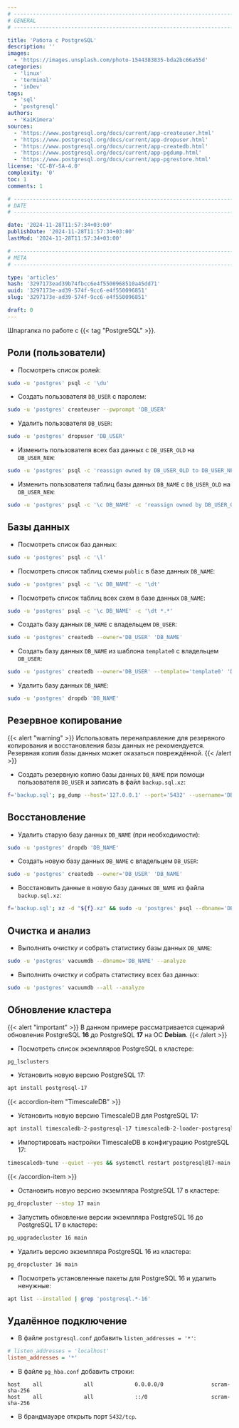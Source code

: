 ```yaml
---
# -------------------------------------------------------------------------------------------------------------------- #
# GENERAL
# -------------------------------------------------------------------------------------------------------------------- #

title: 'Работа с PostgreSQL'
description: ''
images:
  - 'https://images.unsplash.com/photo-1544383835-bda2bc66a55d'
categories:
  - 'linux'
  - 'terminal'
  - 'inDev'
tags:
  - 'sql'
  - 'postgresql'
authors:
  - 'KaiKimera'
sources:
  - 'https://www.postgresql.org/docs/current/app-createuser.html'
  - 'https://www.postgresql.org/docs/current/app-dropuser.html'
  - 'https://www.postgresql.org/docs/current/app-createdb.html'
  - 'https://www.postgresql.org/docs/current/app-pgdump.html'
  - 'https://www.postgresql.org/docs/current/app-pgrestore.html'
license: 'CC-BY-SA-4.0'
complexity: '0'
toc: 1
comments: 1

# -------------------------------------------------------------------------------------------------------------------- #
# DATE
# -------------------------------------------------------------------------------------------------------------------- #

date: '2024-11-28T11:57:34+03:00'
publishDate: '2024-11-28T11:57:34+03:00'
lastMod: '2024-11-28T11:57:34+03:00'

# -------------------------------------------------------------------------------------------------------------------- #
# META
# -------------------------------------------------------------------------------------------------------------------- #

type: 'articles'
hash: '3297173ead39b74fbcc6e4f5500968510a45dd71'
uuid: '3297173e-ad39-574f-9cc6-e4f550096851'
slug: '3297173e-ad39-574f-9cc6-e4f550096851'

draft: 0
---
```


Шпаргалка по работе с {{< tag "PostgreSQL" >}}.

<!--more-->

## Роли (пользователи)

- Посмотреть список ролей:

```bash
sudo -u 'postgres' psql -c '\du'
```

- Создать пользователя `DB_USER` с паролем:

```bash
sudo -u 'postgres' createuser --pwprompt 'DB_USER'
```

- Удалить пользователя `DB_USER`:

```bash
sudo -u 'postgres' dropuser 'DB_USER'
```
- Изменить пользователя всех баз данных с `DB_USER_OLD` на `DB_USER_NEW`:

```bash
sudo -u 'postgres' psql -c 'reassign owned by DB_USER_OLD to DB_USER_NEW;'
```

- Изменить пользователя таблиц базы данных `DB_NAME` с `DB_USER_OLD` на `DB_USER_NEW`:

```bash
sudo -u 'postgres' psql -c '\c DB_NAME' -c 'reassign owned by DB_USER_OLD to DB_USER_NEW;'
```


## Базы данных

- Посмотреть список баз данных:

```bash
sudo -u 'postgres' psql -c '\l'
```

- Посмотреть список таблиц схемы `public` в базе данных `DB_NAME`:

```bash
sudo -u 'postgres' psql -c '\c DB_NAME' -c '\dt'
```

- Посмотреть список таблиц всех схем в базе данных `DB_NAME`:

```bash
sudo -u 'postgres' psql -c '\c DB_NAME' -c '\dt *.*'
```

- Создать базу данных `DB_NAME` с владельцем `DB_USER`:

```bash
sudo -u 'postgres' createdb --owner='DB_USER' 'DB_NAME'
```

- Создать базу данных `DB_NAME` из шаблона `template0` с владельцем `DB_USER`:

```bash
sudo -u 'postgres' createdb --owner='DB_USER' --template='template0' 'DB_NAME'
```

- Удалить базу данных `DB_NAME`:

```bash
sudo -u 'postgres' dropdb 'DB_NAME'
```

## Резервное копирование

{{< alert "warning" >}}
Использовать перенаправление для резервного копирования и восстановления базы данных не рекомендуется. Резервная копия базы данных может оказаться повреждённой.
{{< /alert >}}

- Создать резервную копию базы данных `DB_NAME` при помощи пользователя `DB_USER` и записать в файл `backup.sql.xz`:

```bash
f='backup.sql'; pg_dump --host='127.0.0.1' --port='5432' --username='DB_USER' --password --dbname='DB_NAME' --file="${f}" && xz "${f}" && rm -f "${f}"
```

## Восстановление

- Удалить старую базу данных `DB_NAME` (при необходимости):

```bash
sudo -u 'postgres' dropdb 'DB_NAME'
```

- Создать новую базу данных `DB_NAME` с владельцем `DB_USER`:

```bash
sudo -u 'postgres' createdb --owner='DB_USER' 'DB_NAME'
```

- Восстановить данные в новую базу данных `DB_NAME` из файла `backup.sql.xz`:

```bash
f='backup.sql'; xz -d "${f}.xz" && sudo -u 'postgres' psql --dbname='DB_NAME' --file="${f}"
```

## Очистка и анализ

- Выполнить очистку и собрать статистику базы данных `DB_NAME`:

```bash
sudo -u 'postgres' vacuumdb --dbname='DB_NAME' --analyze
```

- Выполнить очистку и собрать статистику всех баз данных:

```bash
sudo -u 'postgres' vacuumdb --all --analyze
```

## Обновление кластера

{{< alert "important" >}}
В данном примере рассматривается сценарий обновления PostgreSQL **16** до PostgreSQL **17** на ОС **Debian**.
{{< /alert >}}

- Посмотреть список экземпляров PostgreSQL в кластере:

```bash
pg_lsclusters
```

- Установить новую версию PostgreSQL 17:

```bash
apt install postgresql-17
```

{{< accordion-item "TimescaleDB" >}}
- Установить новую версию TimescaleDB для PostgreSQL 17:

```bash
apt install timescaledb-2-postgresql-17 timescaledb-2-loader-postgresql-17
```

- Импортировать настройки TimescaleDB в конфигурацию PostgreSQL 17:

```bash
timescaledb-tune --quiet --yes && systemctl restart postgresql@17-main.service
```
{{< /accordion-item >}}

- Остановить новую версию экземпляра PostgreSQL 17 в кластере:

```bash
pg_dropcluster --stop 17 main
```

- Запустить обновление версии экземпляра PostgreSQL 16 до PostgreSQL 17 в кластере:

```bash
pg_upgradecluster 16 main
```

- Удалить версию экземпляра PostgreSQL 16 из кластера:

```bash
pg_dropcluster 16 main
```

- Посмотреть установленные пакеты для PostgreSQL 16 и удалить ненужные:

```bash
apt list --installed | grep 'postgresql.*-16'
```

## Удалённое подключение

- В файле `postgresql.conf` добавить `listen_addresses = '*'`:

```ini
# listen_addresses = 'localhost'
listen_addresses = '*'
```

- В файле `pg_hba.conf` добавить строки:

```
host    all             all             0.0.0.0/0               scram-sha-256
host    all             all             ::/0                    scram-sha-256
```

- В брандмауэре открыть порт `5432/tcp`.
